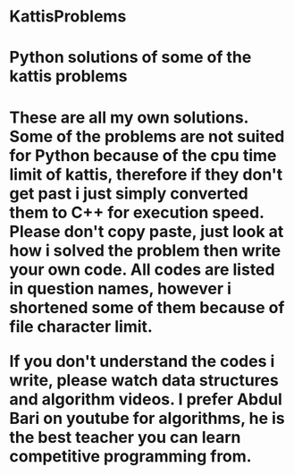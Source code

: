 # KattisProblems

<h1> Python solutions of some of the kattis problems <h1>

These are all my own solutions. Some of the problems are not suited for Python because of the cpu time limit of kattis, therefore if they don't get past i just simply converted them to C++ for execution speed.
Please don't copy paste, just look at how i solved the problem then write your own code. All codes are listed in question names, however i shortened some of them because of file character limit.


If you don't understand the codes i write, please watch data structures and algorithm videos. I prefer Abdul Bari on youtube for algorithms, he is the best teacher you can learn competitive programming from.
